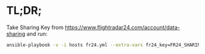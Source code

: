 TL;DR;
======

Take Sharing Key from https://www.flightradar24.com/account/data-sharing and run:

```bash
ansible-playbook -v -i hosts fr24.yml --extra-vars fr24_key=FR24_SHARING_KEY
```


